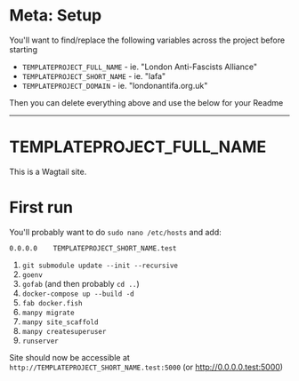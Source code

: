# Meta: Setup

You'll want to find/replace the following variables across the project before starting

* `TEMPLATEPROJECT_FULL_NAME` - ie. "London Anti-Fascists Alliance"
* `TEMPLATEPROJECT_SHORT_NAME` - ie. "lafa"
* `TEMPLATEPROJECT_DOMAIN` - ie. "londonantifa.org.uk"

Then you can delete everything above and use the below for your Readme

---

# TEMPLATEPROJECT_FULL_NAME

This is a Wagtail site.


# First run

You'll probably want to do `sudo nano /etc/hosts` and add:

`0.0.0.0    TEMPLATEPROJECT_SHORT_NAME.test`

1. `git submodule update --init --recursive`
2. `goenv`
3. `gofab` (and then probably `cd ..`)
4. `docker-compose up --build -d`
5. `fab docker.fish`
6. `manpy migrate`
7. `manpy site_scaffold`
8. `manpy createsuperuser`
9. `runserver`

Site should now be accessible at `http://TEMPLATEPROJECT_SHORT_NAME.test:5000` (or http://0.0.0.0.test:5000)


